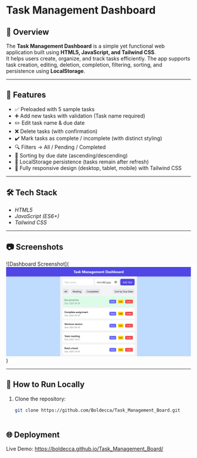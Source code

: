 # Task Management Dashboard

## 📌 Overview
The **Task Management Dashboard** is a simple yet functional web application built using **HTML5, JavaScript, and Tailwind CSS**.  
It helps users create, organize, and track tasks efficiently. The app supports task creation, editing, deletion, completion, filtering, sorting, and persistence using **LocalStorage**.

---

## 🎯 Features
- ✅ Preloaded with 5 sample tasks  
- ➕ Add new tasks with validation (Task name required)  
- ✏️ Edit task name & due date  
- ❌ Delete tasks (with confirmation)  
- ✔️ Mark tasks as complete / incomplete (with distinct styling)  
- 🔍 Filters → All / Pending / Completed  
- 📅 Sorting by due date (ascending/descending)  
- 💾 LocalStorage persistence (tasks remain after refresh)  
- 📱 Fully responsive design (desktop, tablet, mobile) with Tailwind CSS  

---
## 🛠 Tech Stack
- *HTML5*
- *JavaScript (ES6+)*
- *Tailwind CSS*

---

## 📷 Screenshots
![Dashboard Screenshot](![alt text](image-1.png))

---

## 🚀 How to Run Locally
1. Clone the repository:
   ```bash
   git clone https://github.com/Boldecca/Task_Management_Board.git



## 🌐 Deployment

Live Demo: https://boldecca.github.io/Task_Management_Board/